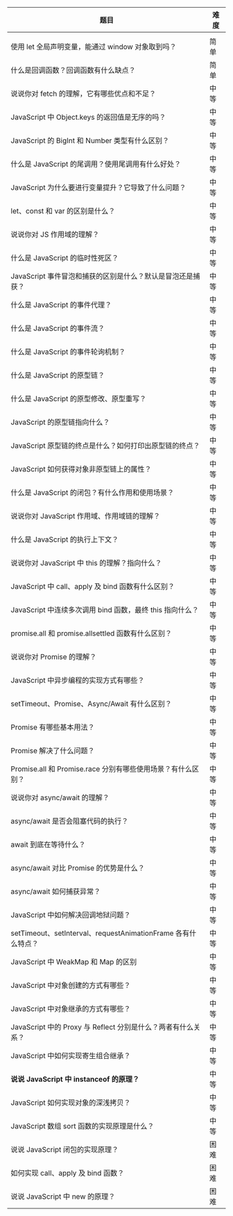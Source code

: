  

| 题目                                                         | 难度 |
| ------------------------------------------------------------ | ---- |
|                                                              |      |
| 使用 let 全局声明变量，能通过 window 对象取到吗？            | 简单 |
| 什么是回调函数？回调函数有什么缺点？                         | 简单 |
| 说说你对 fetch 的理解，它有哪些优点和不足？                  | 中等 |
| JavaScript 中 Object.keys 的返回值是无序的吗？               | 中等 |
| JavaScript 的 BigInt 和 Number 类型有什么区别？              | 中等 |
| 什么是 JavaScript 的尾调用？使用尾调用有什么好处？           | 中等 |
| JavaScript 为什么要进行变量提升？它导致了什么问题？          | 中等 |
| let、const 和 var 的区别是什么？                             | 中等 |
| 说说你对 JS 作用域的理解？                                   | 中等 |
| 什么是 JavaScript 的临时性死区？                             | 中等 |
| JavaScript 事件冒泡和捕获的区别是什么？默认是冒泡还是捕获？  | 中等 |
| 什么是 JavaScript 的事件代理？                               | 中等 |
| 什么是 JavaScript 的事件流？                                 | 中等 |
| 什么是 JavaScript 的事件轮询机制？                           | 中等 |
| 什么是 JavaScript 的原型链？                                 | 中等 |
| 什么是 JavaScript 的原型修改、原型重写？                     | 中等 |
| JavaScript 的原型链指向什么？                                | 中等 |
| JavaScript 原型链的终点是什么？如何打印出原型链的终点？      | 中等 |
| JavaScript 如何获得对象非原型链上的属性？                    | 中等 |
| 什么是 JavaScript 的闭包？有什么作用和使用场景？             | 中等 |
| 说说你对 JavaScript 作用域、作用域链的理解？                 | 中等 |
| 什么是 JavaScript 的执行上下文？                             | 中等 |
| 说说你对 JavaScript 中 this 的理解？指向什么？               | 中等 |
| JavaScript 中 call、apply 及 bind 函数有什么区别？           | 中等 |
| JavaScript 中连续多次调用 bind 函数，最终 this 指向什么？    | 中等 |
| promise.all 和 promise.allsettled 函数有什么区别？           | 中等 |
| 说说你对 Promise 的理解？                                    | 中等 |
| JavaScript 中异步编程的实现方式有哪些？                      | 中等 |
| setTimeout、Promise、Async/Await 有什么区别？                | 中等 |
| Promise 有哪些基本用法？                                     | 中等 |
| Promise 解决了什么问题？                                     | 中等 |
| Promise.all 和 Promise.race 分别有哪些使用场景？有什么区别？ | 中等 |
| 说说你对 async/await 的理解？                                | 中等 |
| async/await 是否会阻塞代码的执行？                           | 中等 |
| await 到底在等待什么？                                       | 中等 |
| async/await 对比 Promise 的优势是什么？                      | 中等 |
| async/await 如何捕获异常？                                   | 中等 |
| JavaScript 中如何解决回调地狱问题？                          | 中等 |
| setTimeout、setInterval、requestAnimationFrame 各有什么特点？ | 中等 |
| JavaScript 中 WeakMap 和 Map 的区别                          | 中等 |
| JavaScript 中对象创建的方式有哪些？                          | 中等 |
| JavaScript 中对象继承的方式有哪些？                          | 中等 |
| JavaScript 中的 Proxy 与 Reflect 分别是什么？两者有什么关系？ | 中等 |
| JavaScript 中如何实现寄生组合继承？                          | 中等 |
| **说说 JavaScript 中 instanceof 的原理？**                   | 中等 |
| JavaScript 如何实现对象的深浅拷贝？                          | 中等 |
| JavaScript 数组 sort 函数的实现原理是什么？                  | 中等 |
| 说说 JavaScript 闭包的实现原理？                             | 困难 |
| 如何实现 call、apply 及 bind 函数？                          | 困难 |
| 说说 JavaScript 中 new 的原理？                              | 困难 |
